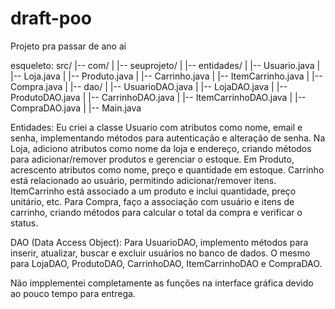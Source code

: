 # draft-poo
Projeto pra passar de ano ai

esqueleto:
src/
|-- com/
|   |-- seuprojeto/
|       |-- entidades/
|           |-- Usuario.java
|           |-- Loja.java
|           |-- Produto.java
|           |-- Carrinho.java
|           |-- ItemCarrinho.java
|           |-- Compra.java
|       |-- dao/
|           |-- UsuarioDAO.java
|           |-- LojaDAO.java
|           |-- ProdutoDAO.java
|           |-- CarrinhoDAO.java
|           |-- ItemCarrinhoDAO.java
|           |-- CompraDAO.java
|       |-- Main.java

Entidades:
Eu criei a classe Usuario com atributos como nome, email e senha, implementando métodos para autenticação e alteração de senha. Na Loja, adiciono atributos como nome da loja e endereço, criando métodos para adicionar/remover produtos e gerenciar o estoque. Em Produto, acrescento atributos como nome, preço e quantidade em estoque. Carrinho está relacionado ao usuário, permitindo adicionar/remover itens. ItemCarrinho está associado a um produto e inclui quantidade, preço unitário, etc. Para Compra, faço a associação com usuário e itens de carrinho, criando métodos para calcular o total da compra e verificar o status.

DAO (Data Access Object):
Para UsuarioDAO, implemento métodos para inserir, atualizar, buscar e excluir usuários no banco de dados. O mesmo para LojaDAO, ProdutoDAO, CarrinhoDAO, ItemCarrinhoDAO e CompraDAO.

Não impplementei completamente as funções na interface gráfica devido ao pouco tempo para entrega.

